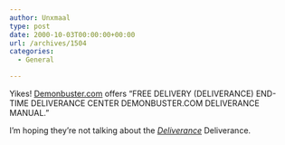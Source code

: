 ```yaml
---
author: Unxmaal
type: post
date: 2000-10-03T00:00:00+00:00
url: /archives/1504
categories:
  - General

---
```

Yikes! [Demonbuster.com][1] offers &#8220;FREE DELIVERY (DELIVERANCE) END-TIME DELIVERANCE CENTER DEMONBUSTER.COM DELIVERANCE MANUAL.&#8221; 

I&#8217;m hoping they&#8217;re not talking about the _[Deliverance][2]_ Deliverance.

 [1]: http://demonbuster.com/
 [2]: http://us.imdb.com/Title?0068473